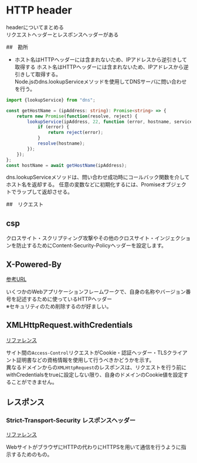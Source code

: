 # HTTP header

headerについてまとめる  
リクエストヘッダーとレスポンスヘッダーがある

##　勘所

- ホスト名はHTTPヘッダーには含まれないため、IPアドレスから逆引きして取得する
ホスト名はHTTPヘッダーには含まれないため、IPアドレスから逆引きして取得する。  
Node.jsのdns.lookupServiceメソッドを使用してDNSサーバに問い合わせを行う。

```ts
import {lookupService} from "dns";

const getHostName = (ipAddress: string): Promise<string> => {
    return new Promise(function(resolve, reject) {
        lookupService(ipAddress, 22, function (error, hostname, service) {
            if (error) {
                return reject(error);
            }
            resolve(hostname);
        });
    });
};
const hostName = await getHostName(ipAddress);
```

dns.lookupServiceメソッドは、問い合わせ成功時にコールバック関数を介してホスト名を返却する。
任意の変数などに初期化するには、Promiseオブジェクトでラップして返却させる。

##　リクエスト

## csp

クロスサイト・スクリプティング攻撃やその他のクロスサイト・インジェクションを防止するためにContent-Security-Policyヘッダーを設定します。

## X-Powered-By
[参考URL](https://wiki.suikawiki.org/n/X-Powered-By%3A#gsc.tab=0)

いくつかのWebアプリケーションフレームワークで、自身の名称やバージョン番号を記述するために使っているHTTPヘッダー  
※セキュリティのため削除するのが好ましい。

## XMLHttpRequest.withCredentials
[リファレンス](https://developer.mozilla.org/ja/docs/Web/API/XMLHttpRequest/withCredentials)

サイト間の`Access-Control`リクエストがCookie・認証ヘッダー・TLSクライアント証明書などの資格情報を使用して行うべきかどうかを示す。  
異なるドメインからの`XMLHttpRequest`のレスポンスは、リクエストを行う前にwithCredentialsをtrueに設定しない限り、自身のドメインのCookie値を設定することができません。


## レスポンス


### Strict-Transport-Security レスポンスヘッダー
[リファレンス](https://developer.mozilla.org/ja/docs/Web/HTTP/Headers/Strict-Transport-Security)

WebサイトがブラウザにHTTPの代わりにHTTPSを用いて通信を行うように指示するためのもの。